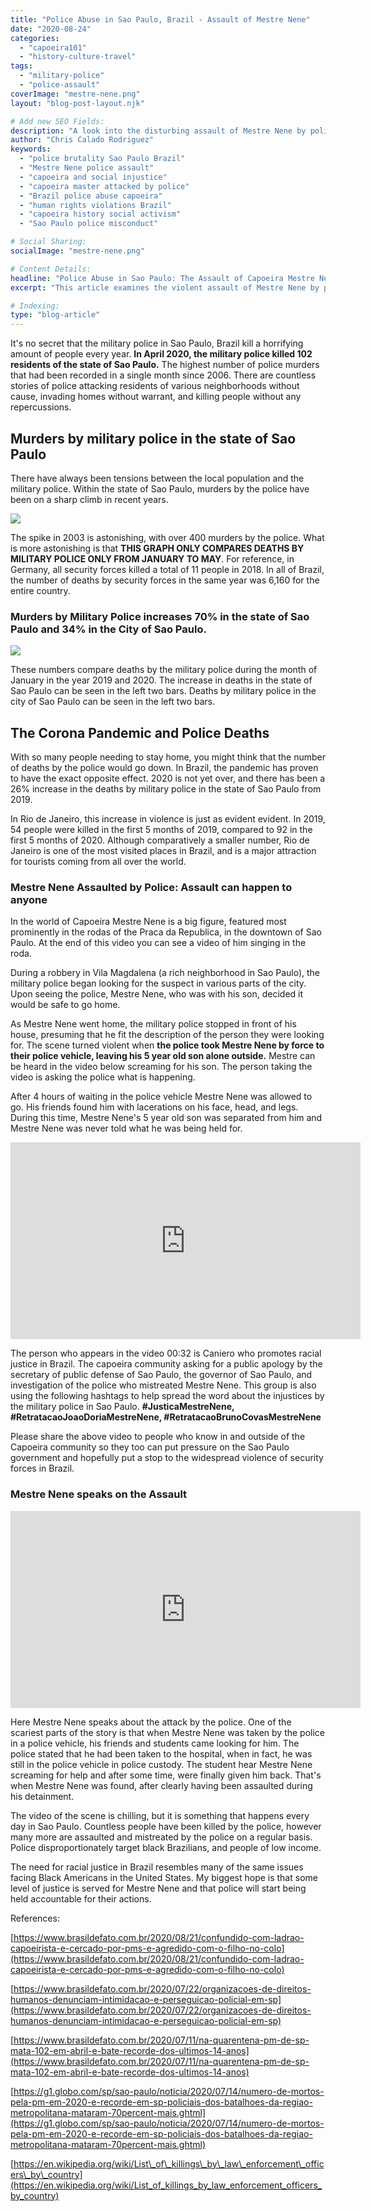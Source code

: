 ```yaml
---
title: "Police Abuse in Sao Paulo, Brazil - Assault of Mestre Nene"
date: "2020-08-24"
categories:
  - "capoeira101"
  - "history-culture-travel"
tags:
  - "military-police"
  - "police-assault"
coverImage: "mestre-nene.png"
layout: "blog-post-layout.njk"

# Add new SEO Fields:
description: "A look into the disturbing assault of Mestre Nene by police in Sao Paulo, Brazil. Exploring the intersection of capoeira and social injustice. "
author: "Chris Calado Rodriguez"
keywords:
  - "police brutality Sao Paulo Brazil"
  - "Mestre Nene police assault"
  - "capoeira and social injustice"
  - "capoeira master attacked by police"
  - "Brazil police abuse capoeira"
  - "human rights violations Brazil"
  - "capoeira history social activism"
  - "Sao Paulo police misconduct"

# Social Sharing:
socialImage: "mestre-nene.png"

# Content Details:
headline: "Police Abuse in Sao Paulo: The Assault of Capoeira Mestre Nene"
excerpt: "This article examines the violent assault of Mestre Nene by police in Sao Paulo, highlighting the ongoing issues of police brutality and social injustice within Brazil's capoeira community."

# Indexing:
type: "blog-article"
---
```


It's no secret that the military police in Sao Paulo, Brazil kill a horrifying amount of people every year. **In April 2020, the military police killed 102 residents of the state of Sao Paulo.** The highest number of police murders that had been recorded in a single month since 2006. There are countless stories of police attacking residents of various neighborhoods without cause, invading homes without warrant, and killing people without any repercussions.

## Murders by military police in the state of Sao Paulo

There have always been tensions between the local population and the military police. Within the state of Sao Paulo, murders by the police have been on a sharp climb in recent years.

![](images/arte-mortes-por-policiais-1-917x1024.jpg)

The spike in 2003 is astonishing, with over 400 murders by the police. What is more astonishing is that **THIS GRAPH ONLY COMPARES DEATHS BY MILITARY POLICE ONLY FROM JANUARY TO MAY**. For reference, in Germany, all security forces killed a total of 11 people in 2018. In all of Brazil, the number of deaths by security forces in the same year was 6,160 for the entire country.

### Murders by Military Police increases 70% in the state of Sao Paulo and 34% in the City of Sao Paulo.

![](images/letalidade-pm-janeiro-a-maio-908x1024.jpg)

These numbers compare deaths by the military police during the month of January in the year 2019 and 2020. The increase in deaths in the state of Sao Paulo can be seen in the left two bars. Deaths by military police in the city of Sao Paulo can be seen in the left two bars.

## The Corona Pandemic and Police Deaths

With so many people needing to stay home, you might think that the number of deaths by the police would go down. In Brazil, the pandemic has proven to have the exact opposite effect. 2020 is not yet over, and there has been a 26% increase in the deaths by military police in the state of Sao Paulo from 2019.

In Rio de Janeiro, this increase in violence is just as evident evident. In 2019, 54 people were killed in the first 5 months of 2019, compared to 92 in the first 5 months of 2020. Although comparatively a smaller number, Rio de Janeiro is one of the most visited places in Brazil, and is a major attraction for tourists coming from all over the world.

### Mestre Nene Assaulted by Police: Assault can happen to anyone

In the world of Capoeira Mestre Nene is a big figure, featured most prominently in the rodas of the Praca da Republica, in the downtown of Sao Paulo. At the end of this video you can see a video of him singing in the roda.

During a robbery in Vila Magdalena (a rich neighborhood in Sao Paulo), the military police began looking for the suspect in various parts of the city. Upon seeing the police, Mestre Nene, who was with his son, decided it would be safe to go home.

As Mestre Nene went home, the military police stopped in front of his house, presuming that he fit the description of the person they were looking for. The scene turned violent when **the police took Mestre Nene by force to their police vehicle, leaving his 5 year old son alone outside.** Mestre can be heard in the video below screaming for his son. The person taking the video is asking the police what is happening.

After 4 hours of waiting in the police vehicle Mestre Nene was allowed to go. His friends found him with lacerations on his face, head, and legs. During this time, Mestre Nene's 5 year old son was separated from him and Mestre Nene was never told what he was being held for.

<iframe width="560" height="315" src="https://www.youtube.com/embed/Tez13128m-Y" title="YouTube video player" frameborder="0" allow="accelerometer; autoplay; clipboard-write; encrypted-media; gyroscope; picture-in-picture" allowfullscreen></iframe>

The person who appears in the video 00:32 is Caniero who promotes racial justice in Brazil. The capoeira community asking for a public apology by the secretary of public defense of Sao Paulo, the governor of Sao Paulo, and investigation of the police who mistreated Mestre Nene. This group is also using the following hashtags to help spread the word about the injustices by the military police in Sao Paulo. **#JusticaMestreNene, #RetratacaoJoaoDoriaMestreNene, #RetratacaoBrunoCovasMestreNene**

Please share the above video to people who know in and outside of the Capoeira community so they too can put pressure on the Sao Paulo government and hopefully put a stop to the widespread violence of security forces in Brazil.

### Mestre Nene speaks on the Assault

<iframe width="560" height="315" src="https://www.youtube.com/embed/2mgo3_oCilY" title="YouTube video player" frameborder="0" allow="accelerometer; autoplay; clipboard-write; encrypted-media; gyroscope; picture-in-picture" allowfullscreen></iframe>

Here Mestre Nene speaks about the attack by the police. One of the scariest parts of the story is that when Mestre Nene was taken by the police in a police vehicle, his friends and students came looking for him. The police stated that he had been taken to the hospital, when in fact, he was still in the police vehicle in police custody. The student hear Mestre Nene screaming for help and after some time, were finally given him back. That's when Mestre Nene was found, after clearly having been assaulted during his detainment.

The video of the scene is chilling, but it is something that happens every day in Sao Paulo. Countless people have been killed by the police, however many more are assaulted and mistreated by the police on a regular basis. Police disproportionately target black Brazilians, and people of low income.

The need for racial justice in Brazil resembles many of the same issues facing Black Americans in the United States. My biggest hope is that some level of justice is served for Mestre Nene and that police will start being held accountable for their actions.

References:

[https://www.brasildefato.com.br/2020/08/21/confundido-com-ladrao-capoeirista-e-cercado-por-pms-e-agredido-com-o-filho-no-colo](https://www.brasildefato.com.br/2020/08/21/confundido-com-ladrao-capoeirista-e-cercado-por-pms-e-agredido-com-o-filho-no-colo)

[https://www.brasildefato.com.br/2020/07/22/organizacoes-de-direitos-humanos-denunciam-intimidacao-e-perseguicao-policial-em-sp](https://www.brasildefato.com.br/2020/07/22/organizacoes-de-direitos-humanos-denunciam-intimidacao-e-perseguicao-policial-em-sp)

[https://www.brasildefato.com.br/2020/07/11/na-quarentena-pm-de-sp-mata-102-em-abril-e-bate-recorde-dos-ultimos-14-anos](https://www.brasildefato.com.br/2020/07/11/na-quarentena-pm-de-sp-mata-102-em-abril-e-bate-recorde-dos-ultimos-14-anos)

[https://g1.globo.com/sp/sao-paulo/noticia/2020/07/14/numero-de-mortos-pela-pm-em-2020-e-recorde-em-sp-policiais-dos-batalhoes-da-regiao-metropolitana-mataram-70percent-mais.ghtml](https://g1.globo.com/sp/sao-paulo/noticia/2020/07/14/numero-de-mortos-pela-pm-em-2020-e-recorde-em-sp-policiais-dos-batalhoes-da-regiao-metropolitana-mataram-70percent-mais.ghtml)

[https://en.wikipedia.org/wiki/List\_of\_killings\_by\_law\_enforcement\_officers\_by\_country](https://en.wikipedia.org/wiki/List_of_killings_by_law_enforcement_officers_by_country)